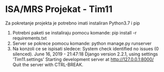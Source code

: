 # ISA/MRS Projekat - Tim11

Za pokretanje projekta je potrebno imati instaliran Python3.7 i pip

1. Potrebni paketi se instaliraju pomocu komande: pip install -r requirements.txt
2. Server se pokrece pomocu komande: python manage.py runserver
3. Na konzoli ce se ispisati sledece:
    System check identified no issues (0 silenced).
    June 16, 2019 - 21:47:18
    Django version 2.2.1, using settings 'Tim11.settings'
    Starting development server at http://127.0.0.1:8000/
    Quit the server with CTRL-BREAK.
